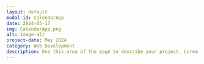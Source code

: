 ```yaml
---
layout: default
modal-id: CalendarApp
date: 2024-05-17
img: CalendarApp.png
alt: image-alt
project-date: May 2024
category: Web Development
description: Use this area of the page to describe your project. Lorem ipsum dolor sit amet, consectetur adipisicing elit. Mollitia neque assumenda ipsam nihil, molestias magnam, recusandae quos quis inventore quisquam velit asperiores, vitae? Reprehenderit soluta, eos quod consequuntur itaque. Nam.
---
```

